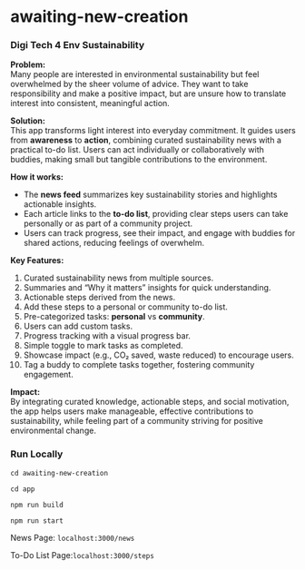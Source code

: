 # awaiting-new-creation
### Digi Tech 4 Env Sustainability

**Problem:**  
Many people are interested in environmental sustainability but feel overwhelmed by the sheer volume of advice. They want to take responsibility and make a positive impact, but are unsure how to translate interest into consistent, meaningful action.

**Solution:**  
This app transforms light interest into everyday commitment. It guides users from **awareness** to **action**, combining curated sustainability news with a practical to-do list. Users can act individually or collaboratively with buddies, making small but tangible contributions to the environment.

**How it works:**  
- The **news feed** summarizes key sustainability stories and highlights actionable insights.  
- Each article links to the **to-do list**, providing clear steps users can take personally or as part of a community project.  
- Users can track progress, see their impact, and engage with buddies for shared actions, reducing feelings of overwhelm.  

**Key Features:**  
1. Curated sustainability news from multiple sources.  
2. Summaries and “Why it matters” insights for quick understanding.  
3. Actionable steps derived from the news.  
4. Add these steps to a personal or community to-do list.  
5. Pre-categorized tasks: **personal** vs **community**.  
6. Users can add custom tasks.  
7. Progress tracking with a visual progress bar.  
8. Simple toggle to mark tasks as completed.  
9. Showcase impact (e.g., CO₂ saved, waste reduced) to encourage users.  
10. Tag a buddy to complete tasks together, fostering community engagement.  

**Impact:**  
By integrating curated knowledge, actionable steps, and social motivation, the app helps users make manageable, effective contributions to sustainability, while feeling part of a community striving for positive environmental change.

### Run Locally

`cd awaiting-new-creation`

`cd app`

`npm run build`

`npm run start`

News Page: ```localhost:3000/news```

To-Do List Page:```localhost:3000/steps```